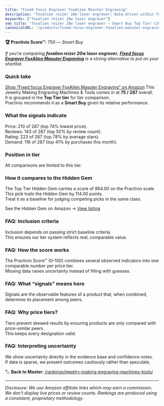 ```yaml
---
title: "Fixed focus Engraver FoxAlien Masuter Engraving"
description: "foxalien reizer 20w laser engraver: Data-driven within Top Tier ranking using the Practivio Score™. Positioned by quality, value, demand, findability, momentum."
keywords: ["foxalien reizer 20w laser engraver"]
seo_title: "foxalien reizer 20w laser engraver — Smart Buy Top Tier (2025)"
canonicalURL: "/products/fixed-focus-engraver-foxalien-masuter-engraving-B09Q2QR3FW/"
---
```


**🏆 Practivio Score™:** 750 — _Smart Buy_


*If you're comparing **foxalien reizer 20w laser engraver**, **[Fixed focus Engraver FoxAlien Masuter Engraving](https://www.amazon.com/dp/B09Q2QR3FW?tag=practivio-20)** is a strong alternative to put on your shortlist.*
### Quick take
[Shop “Fixed focus Engraver FoxAlien Masuter Engraving” on Amazon](https://www.amazon.com/dp/B09Q2QR3FW?tag=practivio-20)
This Jewelry Making Engraving Machines & Tools comes in at **75 / 287** overall.  
It is grouped in the **Top Tier tier** for fair comparison.  
Practivio recommends it as a **Smart Buy** given its relative performance.

### What the signals indicate
Price: 210 of 287 (top 74% lowest price).  
Reviews: 143 of 287 (top 50% by review count).  
Rating: 223 of 287 (top 78% by average stars).  
Demand: 116 of 287 (top 41% by purchases this month).

### Position in tier
All comparisons are limited to this tier.

### How it compares to the Hidden Gem
The Top Tier Hidden Gem carries a score of 864.00 on the Practivio scale.  
This pick trails the Hidden Gem by 114.00 points.  
Treat it as a baseline for judging competing picks in the same class.  

See the Hidden Gem on Amazon → [View listing](https://www.amazon.com/dp/B0DDXQYH36?tag=practivio-20)

### FAQ: Inclusion criteria
Inclusion depends on passing strict baseline criteria.  
This ensures our tier system reflects real, comparable value.

### FAQ: How the score works
The Practivio Score™ (0–100) combines several observed indicators into one comparable number per price tier.  
Missing data raises uncertainty instead of filling with guesses.

### FAQ: What “signals” means here
Signals are the observable features of a product that, when combined, determine its placement among peers.

### FAQ: Why price tiers?
Tiers prevent skewed results by ensuring products are only compared with price-similar peers.  
This keeps every designation valid.

### FAQ: Interpreting uncertainty
We show uncertainty directly in the evidence base and confidence notes.  
If data is sparse, we present outcomes cautiously rather than speculate.


🏷️ **Back to Master:** [/rankings/jewelry-making-engraving-machines-tools/](/rankings/jewelry-making-engraving-machines-tools/)

---
_Disclosure: We use Amazon affiliate links which may earn a commission. We don’t display live prices or review counts. Rankings are produced using a consistent, proprietary methodology._

